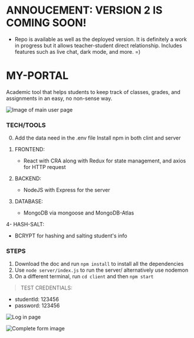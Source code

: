# ANNOUCEMENT: VERSION 2 IS COMING SOON!

- Repo is available as well as the deployed version. It is definitely a work in progress but it allows teacher-student direct relationship. Includes features such as live chat, dark mode, and more. =)

# MY-PORTAL

Academic tool that helps students to keep track of classes, grades, and assignments in an easy, no non-sense way.



![Image of main user page](./client/public/main.png)

### TECH/TOOLS

0. Add the data need in the .env file
   Install npm in both clint and server

1. FRONTEND:

   - React with CRA along with Redux for state management, and axios for HTTP request

2. BACKEND:

   - NodeJS with Express for the server

3. DATABASE:
   - MongoDB via mongoose and MongoDB-Atlas

4- HASH-SALT:

- BCRYPT for hashing and salting student's info

### STEPS

1. Download the doc and run `npm install` to install all the dependencies
2. Use `node server/index.js` to run the server/ alternatively use nodemon
3. On a different terminal, run `cd client` and then `npm start`

> TEST CREDENTIALS:

- studentId: 123456
- password: 123456

![Log in page](./client/public/log.png)

![Complete form image](./client/public/complete.png)

